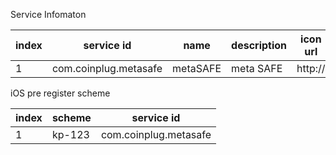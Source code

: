 Service Infomaton


index | service id | name | description | icon url | Android package name | iOS applcation id | Web url
------|------------|------|-------------|----------|----------------------|-------------------|----------
1     | com.coinplug.metasafe | metaSAFE | meta SAFE | http:// | com.coinplug.metasafe | id393993993 | http://wwww.metasafe.com




iOS pre register scheme

index | scheme | service id
------|--------|------------
1     | kp-123 | com.coinplug.metasafe
